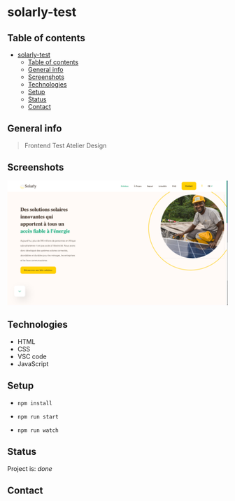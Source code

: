 # solarly-test

## Table of contents

- [solarly-test](#solarly-test)
  - [Table of contents](#table-of-contents)
  - [General info](#general-info)
  - [Screenshots](#screenshots)
  - [Technologies](#technologies)
  - [Setup](#setup)
  - [Status](#status)
  - [Contact](#contact)

## General info

> Frontend Test Atelier Design

## Screenshots

![Example screenshot](https://github.com/KrystynaMil/solarly-test/blob/main/img/Test.png)

## Technologies

- HTML
- CSS
- VSC code
- JavaScript


## Setup

- `npm install`

- `npm run start`

- `npm run watch`



## Status

Project is: _done_



## Contact

